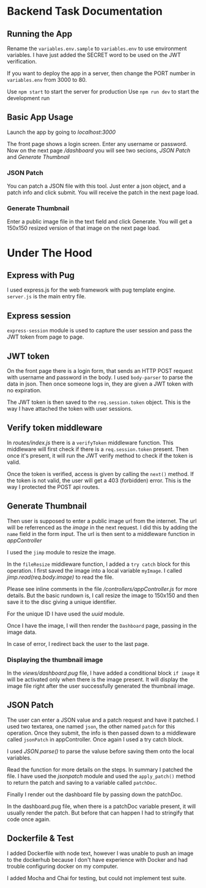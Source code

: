 # Backend Task Documentation

## Running the App

Rename the `variables.env.sample` to `variables.env` to use environment variables. I have just added the SECRET word to be used on the JWT verification.

If you want to deploy the app in a server, then change the PORT number in `variables.env` from 3000 to 80.

Use `npm start` to start the server for production
Use `npm run dev` to start the development run

## Basic App Usage

Launch the app by going to _localhost:3000_

The front page shows a login screen. Enter any username or password. Now on the next page _/dashboard_ you will see two secions, _JSON Patch_ and _Generate Thumbnail_

### JSON Patch

You can patch a JSON file with this tool. Just enter a json object, and a patch info and click submit. You will receive the patch in the next page load.

### Generate Thumbnail

Enter a public image file in the text field and click Generate. You will get a 150x150 resized version of that image on the next page load.

# Under The Hood

## Express with Pug

I used express.js for the web framework with pug template engine. `server.js` is the main entry file.

## Express session

`express-session` module is used to capture the user session and pass the JWT token from page to page.

## JWT token

On the front page there is a login form, that sends an HTTP POST request with username and password in the body. I used `body-parser` to parse the data in json. Then once someone logs in, they are given a JWT token with no expiration.

The JWT token is then saved to the `req.session.token` object. This is the way I have attached the token with user sessions.

## Verify token middleware

In _routes/index.js_ there is a `verifyToken` middleware function. This middleware will first check if there is a `req.session.token` present. Then once it's present, it will run the JWT verify method to check if the token is valid.

Once the token is verified, access is given by calling the `next()` method. If the token is not valid, the user will get a 403 (forbidden) error. This is the way I protected the POST api routes.

## Generate Thumbnail

Then user is supposed to enter a public image url from the internet. The url will be referrenced as the _image_ in the next request. I did this by adding the `name` field in the form input. The url is then sent to a middleware function in _appController_

I used the `jimp` module to resize the image.

In the `fileResize` middleware function, I added a `try catch` block for this operation. I first saved the image into a local variable `myImage`. I called _jimp.read(req.body.image)_ to read the file.

Please see inline comments in the file _/controllers/appController.js_ for more details. But the basic rundown is, I call resize the image to 150x150 and then save it to the disc giving a unique identifier.

For the unique ID I have used the _uuid_ module.

Once I have the image, I will then render the `Dashboard` page, passing in the image data.

In case of error, I redirect back the user to the last page.

### Displaying the thumbnail image

In the _views/dashboard.pug_ file, I have added a conditional block `if image` it will be activated only when there is the image present. It will display the image file right after the user successfully generated the thumbnail image.

## JSON Patch

The user can enter a JSON value and a patch request and have it patched. I used two textarea, one named `json`, the other named `patch` for this operation. Once they submit, the info is then passed down to a middleware called `jsonPatch` in appController. Once again I used a try catch block.

I used _JSON.parse()_ to parse the valuse before saving them onto the local variables.

Read the function for more details on the steps. In summary I patched the file. I have used the _jsonpatch_ module and used the `apply_patch()` method to return the patch and saving to a variable called `patchDoc`.

Finally I render out the dashboard file by passing down the patchDoc.

In the dashboard.pug file, when there is a patchDoc variable present, it will usually render the patch. But before that can happen I had to stringify that code once again.

## Dockerfile & Test

I added Dockerfile with node text, however I was unable to push an image to the dockerhub because I don't have experience with Docker and had trouble configuring docker on my computer.

I added Mocha and Chai for testing, but could not implement test suite.
